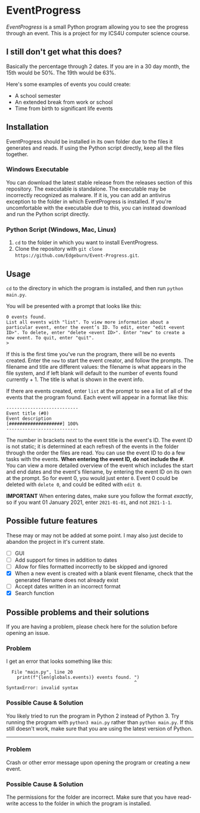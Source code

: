 # EventProgress

*EventProgress* is a small Python program allowing you to see the progress through an event. This is a project for my ICS4U computer science course.

## I still don't get what this does?

Basically the percentage through 2 dates. If you are in a 30 day month, the 15th would be 50%. The 19th would be 63%.

Here's some examples of events you could create:

- A school semester
- An extended break from work or school
- Time from birth to significant life events

## Installation

EventProgress should be installed in its own folder due to the files it generates and reads. If using the Python script directly, keep all the files together.

### Windows Executable

You can download the latest stable release from the releases section of this repository. The executable is standalone. The executable may be incorrectly recognized as malware. If it is, you can add an antivirus exception to the folder in which EventProgress is installed. If you're uncomfortable with the executable due to this, you can instead download and run the Python script directly.

### Python Script (Windows, Mac, Linux)

1. `cd` to the folder in which you want to install EventProgress.
2. Clone the repository with `git clone https://github.com/Edgeburn/Event-Progress.git`.

## Usage

`cd` to the directory in which the program is installed, and then run `python main.py`.

You will be presented with a prompt that looks like this:

```
0 events found. 
List all events with "list". To view more information about a particular event, enter the event’s ID. To edit, enter "edit <event ID>". To delete, enter "delete <event ID>". Enter "new" to create a new event. To quit, enter "quit".
> 
```

If this is the first time you've run the program, there will be no events created. Enter the `new` to start the event creator, and follow the prompts. The filename and title are different values: the filename is what appears in the file system, and if left blank will default to the number of events found currently + 1. The title is what is shown in the event info.

If there are events created, enter `list` at the prompt to see a list of all of the events that the program found. Each event will appear in a format like this:

```
---------------------------
Event title (#0)
Event description
[####################] 100%
---------------------------
```

The number in brackets next to the event title is the event's ID. The event ID is not static; it is determined at each refresh of the events in the folder through the order the files are read. You can use the event ID to do a few tasks with the events. **When entering the event ID, do not include the #**. You can view a more detailed overview of the event which includes the start and end dates and the event's filename, by entering the event ID on its own at the prompt. So for event 0, you would just enter `0`. Event 0 could be deleted with `delete 0`, and could be edited with `edit 0`.

**IMPORTANT** When entering dates, make sure you follow the format *exactly*, so if you want 01 January 2021, enter `2021-01-01`, and not `2021-1-1`.

## Possible future features

These may or may not be added at some point. I may also just decide to abandon the project in it's current state.

- [ ] GUI
- [ ] Add support for times in addition to dates
- [ ] Allow for files formatted incorrectly to be skipped and ignored
- [x] When a new event is created with a blank event filename, check that the generated filename does not already exist
- [ ] Accept dates written in an incorrect format
- [x] Search function

## Possible problems and their solutions

If you are having a problem, please check here for the solution before opening an issue.

### Problem

I get an error that looks something like this:

```
  File "main.py", line 20
    print(f"{len(globals.events)} events found. ")
                                                ^
SyntaxError: invalid syntax
```

### Possible Cause & Solution

You likely tried to run the program in Python 2 instead of Python 3. Try running the program with `python3 main.py` rather than `python main.py`. If this still doesn't work, make sure that you are using the latest version of Python.

---

### Problem

Crash or other error message upon opening the program or creating a new event.

### Possible Cause & Solution

The permissions for the folder are incorrect. Make sure that you have read-write access to the folder in which the program is installed.

